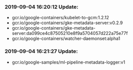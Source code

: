 ### 2019-09-04 16:20:12 Update:

- gcr.io/google-containers/kubelet-to-gcm:1.2.12
- gcr.io/google-containers/gke-metadata-server:v0.2.9
- gcr.io/google-containers/gke-metadata-server:da099ce4c87505210e8f9a5704057d222a75e77f
- gcr.io/google-containers/watcher-daemonset:alpha1
### 2019-09-04 16:21:27 Update:

- gcr.io/google-samples/ml-pipeline-metadata-logger:v1

